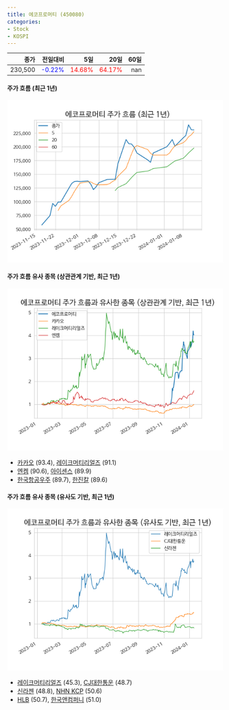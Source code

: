 ```yaml
---
title: 에코프로머티 (450080)
categories:
- Stock
- KOSPI
---
```


|종가|전일대비|5일|20일|60일|
|---:|-------:|--:|---:|---:|
|230,500|<span style="color: blue">-0.22%</span>|<span style="color: red">14.68%</span>|<span style="color: red">64.17%</span>|nan|

<!-- more -->

#### 주가 흐름 (최근 1년)
![450080](/assets/images/stock/450080.png)


#### 주가 흐름 유사 종목 (상관관계 기반, 최근 1년)
![450080](/assets/images/stock/450080_corr.png)
- [카카오](/035720/) (93.4), [레이크머티리얼즈](/281740/) (91.1)
- [엔켐](/348370/) (90.6), [아이센스](/099190/) (89.9)
- [한국항공우주](/047810/) (89.7), [한진칼](/180640/) (89.6)


#### 주가 흐름 유사 종목 (유사도 기반, 최근 1년)
![450080](/assets/images/stock/450080_sim.png)
- [레이크머티리얼즈](/281740/) (45.3), [CJ대한통운](/000120/) (48.7)
- [신라젠](/215600/) (48.8), [NHN KCP](/060250/) (50.6)
- [HLB](/028300/) (50.7), [한국앤컴퍼니](/000240/) (51.0)